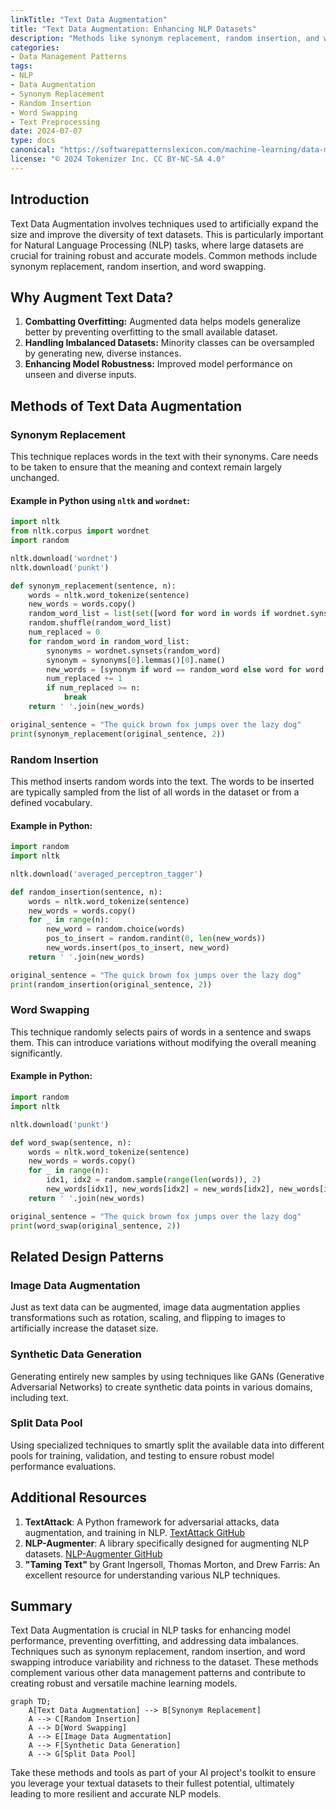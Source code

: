 ```yaml
---
linkTitle: "Text Data Augmentation"
title: "Text Data Augmentation: Enhancing NLP Datasets"
description: "Methods like synonym replacement, random insertion, and word swapping to augment textual data for Natural Language Processing tasks."
categories:
- Data Management Patterns
tags:
- NLP
- Data Augmentation
- Synonym Replacement
- Random Insertion
- Word Swapping
- Text Preprocessing
date: 2024-07-07
type: docs
canonical: "https://softwarepatternslexicon.com/machine-learning/data-management-patterns/data-augmentation-in-specific-domains/text-data-augmentation"
license: "© 2024 Tokenizer Inc. CC BY-NC-SA 4.0"
---
```



## Introduction
Text Data Augmentation involves techniques used to artificially expand the size and improve the diversity of text datasets. This is particularly important for Natural Language Processing (NLP) tasks, where large datasets are crucial for training robust and accurate models. Common methods include synonym replacement, random insertion, and word swapping.

## Why Augment Text Data?
1. **Combatting Overfitting:** Augmented data helps models generalize better by preventing overfitting to the small available dataset.
2. **Handling Imbalanced Datasets:** Minority classes can be oversampled by generating new, diverse instances.
3. **Enhancing Model Robustness:** Improved model performance on unseen and diverse inputs.

## Methods of Text Data Augmentation

### Synonym Replacement

This technique replaces words in the text with their synonyms. Care needs to be taken to ensure that the meaning and context remain largely unchanged.

#### Example in Python using `nltk` and `wordnet`:

```python
import nltk
from nltk.corpus import wordnet
import random

nltk.download('wordnet')
nltk.download('punkt')

def synonym_replacement(sentence, n):
    words = nltk.word_tokenize(sentence)
    new_words = words.copy()
    random_word_list = list(set([word for word in words if wordnet.synsets(word)]))
    random.shuffle(random_word_list)
    num_replaced = 0
    for random_word in random_word_list:
        synonyms = wordnet.synsets(random_word)
        synonym = synonyms[0].lemmas()[0].name()
        new_words = [synonym if word == random_word else word for word in new_words]
        num_replaced += 1
        if num_replaced >= n:
            break
    return ' '.join(new_words)

original_sentence = "The quick brown fox jumps over the lazy dog"
print(synonym_replacement(original_sentence, 2))
```

### Random Insertion

This method inserts random words into the text. The words to be inserted are typically sampled from the list of all words in the dataset or from a defined vocabulary.

#### Example in Python:

```python
import random
import nltk

nltk.download('averaged_perceptron_tagger')

def random_insertion(sentence, n):
    words = nltk.word_tokenize(sentence)
    new_words = words.copy()
    for _ in range(n):
        new_word = random.choice(words)
        pos_to_insert = random.randint(0, len(new_words))
        new_words.insert(pos_to_insert, new_word)
    return ' '.join(new_words)

original_sentence = "The quick brown fox jumps over the lazy dog"
print(random_insertion(original_sentence, 2))
```

### Word Swapping

This technique randomly selects pairs of words in a sentence and swaps them. This can introduce variations without modifying the overall meaning significantly.

#### Example in Python:

```python
import random
import nltk

nltk.download('punkt')

def word_swap(sentence, n):
    words = nltk.word_tokenize(sentence)
    new_words = words.copy()
    for _ in range(n):
        idx1, idx2 = random.sample(range(len(words)), 2)
        new_words[idx1], new_words[idx2] = new_words[idx2], new_words[idx1]
    return ' '.join(new_words)

original_sentence = "The quick brown fox jumps over the lazy dog"
print(word_swap(original_sentence, 2))
```

## Related Design Patterns

### Image Data Augmentation
Just as text data can be augmented, image data augmentation applies transformations such as rotation, scaling, and flipping to images to artificially increase the dataset size.

### Synthetic Data Generation
Generating entirely new samples by using techniques like GANs (Generative Adversarial Networks) to create synthetic data points in various domains, including text.

### Split Data Pool
Using specialized techniques to smartly split the available data into different pools for training, validation, and testing to ensure robust model performance evaluations.

## Additional Resources

1. **TextAttack**: A Python framework for adversarial attacks, data augmentation, and training in NLP. [TextAttack GitHub](https://github.com/QData/TextAttack)
2. **NLP-Augmenter**: A library specifically designed for augmenting NLP datasets. [NLP-Augmenter GitHub](https://github.com/dsfsi/textaugment)
3. **"Taming Text"** by Grant Ingersoll, Thomas Morton, and Drew Farris: An excellent resource for understanding various NLP techniques.

## Summary
Text Data Augmentation is crucial in NLP tasks for enhancing model performance, preventing overfitting, and addressing data imbalances. Techniques such as synonym replacement, random insertion, and word swapping introduce variability and richness to the dataset. These methods complement various other data management patterns and contribute to creating robust and versatile machine learning models.

```mermaid
graph TD;
    A[Text Data Augmentation] --> B[Synonym Replacement]
    A --> C[Random Insertion]
    A --> D[Word Swapping]
    A --> E[Image Data Augmentation]
    A --> F[Synthetic Data Generation]
    A --> G[Split Data Pool]
```

Take these methods and tools as part of your AI project's toolkit to ensure you leverage your textual datasets to their fullest potential, ultimately leading to more resilient and accurate NLP models.


